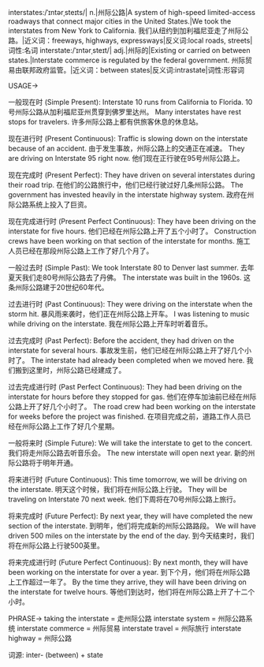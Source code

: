 interstates:/ˈɪntərˌsteɪts/| n.|州际公路|A system of high-speed limited-access roadways that connect major cities in the United States.|We took the interstates from New York to California. 我们从纽约到加利福尼亚走了州际公路。|近义词：freeways, highways, expressways|反义词:local roads, streets|词性:名词
interstate:/ˈɪntərˌsteɪt/| adj.|州际的|Existing or carried on between states.|Interstate commerce is regulated by the federal government. 州际贸易由联邦政府监管。|近义词：between states|反义词:intrastate|词性:形容词


USAGE->

一般现在时 (Simple Present):
Interstate 10 runs from California to Florida. 10号州际公路从加利福尼亚州贯穿到佛罗里达州。
Many interstates have rest stops for travelers. 许多州际公路上都有供旅客休息的休息站。

现在进行时 (Present Continuous):
Traffic is slowing down on the interstate because of an accident. 由于发生事故，州际公路上的交通正在减速。
They are driving on Interstate 95 right now. 他们现在正行驶在95号州际公路上。

现在完成时 (Present Perfect):
They have driven on several interstates during their road trip. 在他们的公路旅行中，他们已经行驶过好几条州际公路。
The government has invested heavily in the interstate highway system. 政府在州际公路系统上投入了巨资。


现在完成进行时 (Present Perfect Continuous):
They have been driving on the interstate for five hours. 他们已经在州际公路上开了五个小时了。
Construction crews have been working on that section of the interstate for months. 施工人员已经在那段州际公路上工作了好几个月了。

一般过去时 (Simple Past):
We took Interstate 80 to Denver last summer. 去年夏天我们走80号州际公路去了丹佛。
The interstate was built in the 1960s. 这条州际公路建于20世纪60年代。

过去进行时 (Past Continuous):
They were driving on the interstate when the storm hit. 暴风雨来袭时，他们正在州际公路上开车。
I was listening to music while driving on the interstate. 我在州际公路上开车时听着音乐。

过去完成时 (Past Perfect):
Before the accident, they had driven on the interstate for several hours. 事故发生前，他们已经在州际公路上开了好几个小时了。
The interstate had already been completed when we moved here. 我们搬到这里时，州际公路已经建成了。


过去完成进行时 (Past Perfect Continuous):
They had been driving on the interstate for hours before they stopped for gas. 他们在停车加油前已经在州际公路上开了好几个小时了。
The road crew had been working on the interstate for weeks before the project was finished.  在项目完成之前，道路工作人员已经在州际公路上工作了好几个星期。


一般将来时 (Simple Future):
We will take the interstate to get to the concert. 我们将走州际公路去听音乐会。
The new interstate will open next year. 新的州际公路将于明年开通。

将来进行时 (Future Continuous):
This time tomorrow, we will be driving on the interstate. 明天这个时候，我们将在州际公路上行驶。
They will be traveling on Interstate 70 next week.  他们下周将在70号州际公路上旅行。


将来完成时 (Future Perfect):
By next year, they will have completed the new section of the interstate. 到明年，他们将完成新的州际公路路段。
We will have driven 500 miles on the interstate by the end of the day. 到今天结束时，我们将在州际公路上行驶500英里。


将来完成进行时 (Future Perfect Continuous):
By next month, they will have been working on the interstate for over a year. 到下个月，他们将在州际公路上工作超过一年了。
By the time they arrive, they will have been driving on the interstate for twelve hours. 等他们到达时，他们将在州际公路上开了十二个小时。


PHRASE->
taking the interstate = 走州际公路
interstate system = 州际公路系统
interstate commerce = 州际贸易
interstate travel = 州际旅行
interstate highway = 州际公路


词源: inter- (between) + state
